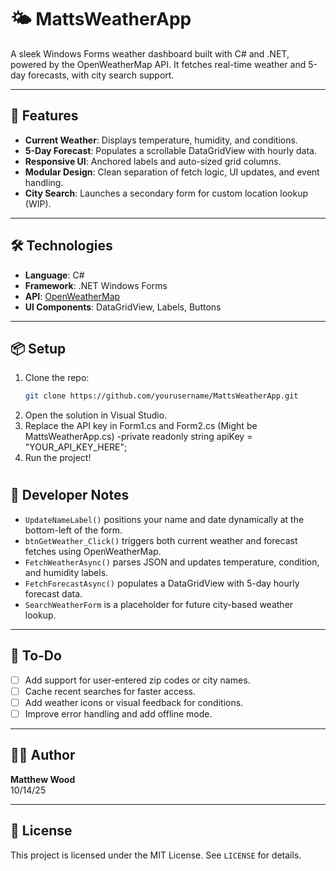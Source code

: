 # 🌤️ MattsWeatherApp

A sleek Windows Forms weather dashboard built with C# and .NET, powered by the OpenWeatherMap API. It fetches real-time weather and 5-day forecasts, with city search support.

---

## 🚀 Features

- **Current Weather**: Displays temperature, humidity, and conditions.
- **5-Day Forecast**: Populates a scrollable DataGridView with hourly data.
- **Responsive UI**: Anchored labels and auto-sized grid columns.
- **Modular Design**: Clean separation of fetch logic, UI updates, and event handling.
- **City Search**: Launches a secondary form for custom location lookup (WIP).

---

## 🛠 Technologies

- **Language**: C#
- **Framework**: .NET Windows Forms
- **API**: [OpenWeatherMap](https://openweathermap.org/api)
- **UI Components**: DataGridView, Labels, Buttons

---

## 📦 Setup

1. Clone the repo:
   ```bash
   git clone https://github.com/yourusername/MattsWeatherApp.git
   ```
2. Open the solution in Visual Studio.
3. Replace the API key in Form1.cs and Form2.cs (Might be MattsWeatherApp.cs)
   -private readonly string apiKey = "YOUR_API_KEY_HERE";
4. Run the project!
#
## 🧠 Developer Notes

- `UpdateNameLabel()` positions your name and date dynamically at the bottom-left of the form.
- `btnGetWeather_Click()` triggers both current weather and forecast fetches using OpenWeatherMap.
- `FetchWeatherAsync()` parses JSON and updates temperature, condition, and humidity labels.
- `FetchForecastAsync()` populates a DataGridView with 5-day hourly forecast data.
- `SearchWeatherForm` is a placeholder for future city-based weather lookup.

---

## 📌 To-Do

- [ ] Add support for user-entered zip codes or city names.
- [ ] Cache recent searches for faster access.
- [ ] Add weather icons or visual feedback for conditions.
- [ ] Improve error handling and add offline mode.

---

## 🧙‍♂️ Author

**Matthew Wood**  
10/14/25

---

## 📄 License

This project is licensed under the MIT License. See `LICENSE` for details.

